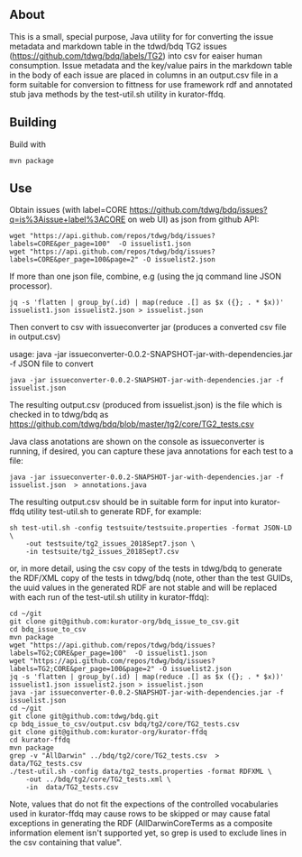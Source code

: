 ## About ##

This is a small, special purpose, Java utility for for converting the issue metadata and markdown table in the tdwd/bdq TG2 issues (https://github.com/tdwg/bdq/labels/TG2) into csv for eaiser human consumption.  Issue metadata and the key/value pairs in the markdown table in the body of each issue are placed in columns in an output.csv file in a form suitable for conversion to fittness for use framework rdf and annotated stub java methods by the test-util.sh utility in kurator-ffdq.

## Building ##

Build with

    mvn package

## Use ##

Obtain issues (with label=CORE https://github.com/tdwg/bdq/issues?q=is%3Aissue+label%3ACORE on web UI) as json from github API:

    wget "https://api.github.com/repos/tdwg/bdq/issues?labels=CORE&per_page=100"  -O issuelist1.json
    wget "https://api.github.com/repos/tdwg/bdq/issues?labels=CORE&per_page=100&page=2" -O issuelist2.json

If more than one json file, combine, e.g (using the jq command line JSON processor). 

    jq -s 'flatten | group_by(.id) | map(reduce .[] as $x ({}; . * $x))' issuelist1.json issuelist2.json > issuelist.json

Then convert to csv with issueconverter jar (produces a converted csv file in output.csv)

usage: java -jar issueconverter-0.0.2-SNAPSHOT-jar-with-dependencies.jar
 -f <arg>   JSON file to convert

    java -jar issueconverter-0.0.2-SNAPSHOT-jar-with-dependencies.jar -f issuelist.json 

The resulting output.csv (produced from issuelist.json) is the file which is checked in to tdwg/bdq as https://github.com/tdwg/bdq/blob/master/tg2/core/TG2_tests.csv

Java class anotations are shown on the console as issueconverter is running, if desired, you can capture these
java annotations for each test to a file:

    java -jar issueconverter-0.0.2-SNAPSHOT-jar-with-dependencies.jar -f issuelist.json  > annotations.java

The resulting output.csv should be in suitable form for input into kurator-ffdq utility test-util.sh to generate RDF, for example: 

    sh test-util.sh -config testsuite/testsuite.properties -format JSON-LD \
        -out testsuite/tg2_issues_2018Sept7.json \
        -in testsuite/tg2_issues_2018Sept7.csv

or, in more detail, using the csv copy of the tests in tdwg/bdq to generate the RDF/XML copy of the tests in tdwg/bdq (note, 
other than the test GUIDs, the uuid values in the generated RDF are not stable and will be replaced with each run of 
the test-util.sh utility in kurator-ffdq):

    cd ~/git
    git clone git@github.com:kurator-org/bdq_issue_to_csv.git
    cd bdq_issue_to_csv
    mvn package
    wget "https://api.github.com/repos/tdwg/bdq/issues?labels=TG2;CORE&per_page=100"  -O issuelist1.json
    wget "https://api.github.com/repos/tdwg/bdq/issues?labels=TG2;CORE&per_page=100&page=2" -O issuelist2.json
    jq -s 'flatten | group_by(.id) | map(reduce .[] as $x ({}; . * $x))' issuelist1.json issuelist2.json > issuelist.json
    java -jar issueconverter-0.0.2-SNAPSHOT-jar-with-dependencies.jar -f issuelist.json 
    cd ~/git
    git clone git@github.com:tdwg/bdq.git
    cp bdq_issue_to_csv/output.csv bdq/tg2/core/TG2_tests.csv
    git clone git@github.com:kurator-org/kurator-ffdq
    cd kurator-ffdq
    mvn package
    grep -v "AllDarwin" ../bdq/tg2/core/TG2_tests.csv  > data/TG2_tests.csv
    ./test-util.sh -config data/tg2_tests.properties -format RDFXML \
        -out ../bdq/tg2/core/TG2_tests.xml \
        -in  data/TG2_tests.csv

Note, values that do not fit the expections of the controlled vocabularies used in kurator-ffdq may cause rows to be skipped or may cause fatal exceptions in generating the RDF (AllDarwinCoreTerms as a composite information element isn't supported yet, so grep is used to exclude lines in the csv containing that value".
